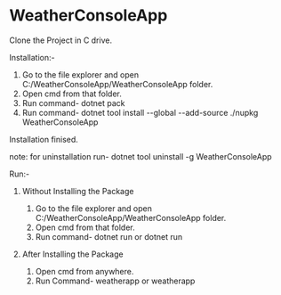 # WeatherConsoleApp

Clone the Project in C drive.

Installation:-

1) Go to the file explorer and open C:/WeatherConsoleApp/WeatherConsoleApp folder.
2) Open cmd from that folder.
3) Run command- dotnet pack
4) Run command- dotnet tool install --global --add-source ./nupkg WeatherConsoleApp

Installation finised.

note: for uninstallation run- dotnet tool uninstall -g WeatherConsoleApp

Run:-

1) Without Installing the Package
    1) Go to the file explorer and open C:/WeatherConsoleApp/WeatherConsoleApp folder.
    2) Open cmd from that folder.
    3) Run command- dotnet run or dotnet run <cityname>
    
2) After Installing the Package
    1) Open cmd from anywhere.
    2) Run Command- weatherapp or weatherapp <cityname>
